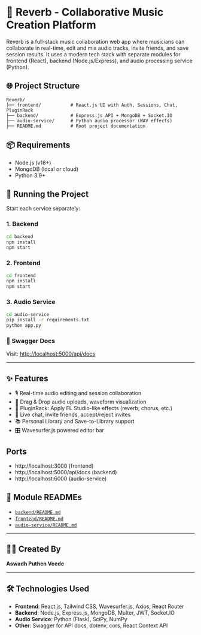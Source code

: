 # 🎵 Reverb - Collaborative Music Creation Platform

Reverb is a full-stack music collaboration web app where musicians can collaborate in real-time, edit and mix audio tracks, invite friends, and save session results. It uses a modern tech stack with separate modules for frontend (React), backend (Node.js/Express), and audio processing service (Python).

## 🌐 Project Structure
```
Reverb/
├── frontend/           # React.js UI with Auth, Sessions, Chat, PluginRack
├── backend/            # Express.js API + MongoDB + Socket.IO
├── audio-service/      # Python audio processor (WAV effects)
├── README.md           # Root project documentation
```

## 📦 Requirements
- Node.js (v18+)
- MongoDB (local or cloud)
- Python 3.9+

## 🚀 Running the Project
Start each service separately:

### 1. Backend
```bash
cd backend
npm install
npm start
```

### 2. Frontend
```bash
cd frontend
npm install
npm start
```

### 3. Audio Service
```bash
cd audio-service
pip install -r requirements.txt
python app.py
```

### 🔐 Swagger Docs
Visit: [http://localhost:5000/api/docs](http://localhost:5000/api/docs)

---
## ✨ Features
- 🎙 Real-time audio editing and session collaboration
- 📁 Drag & Drop audio uploads, waveform visualization
- 🔌 PluginRack: Apply FL Studio-like effects (reverb, chorus, etc.)
- 💬 Live chat, invite friends, accept/reject invites
- 📚 Personal Library and Save-to-Library support
- 🎛 Wavesurfer.js powered editor bar

## Ports
- http://localhost:3000 (frontend)
- http://localhost:5000/api/docs (backend)
- http://localhost:6000 (audio-service)

## 📂 Module READMEs
- [`backend/README.md`](./backend/README.md)
- [`frontend/README.md`](./frontend/README.md)
- [`audio-service/README.md`](./audio-service/README.md)

---

## 👨‍💻 Created By

**Aswadh Puthen Veede**

---

## 🛠 Technologies Used

- **Frontend**: React.js, Tailwind CSS, Wavesurfer.js, Axios, React Router
- **Backend**: Node.js, Express.js, MongoDB, Multer, JWT, Socket.IO
- **Audio Service**: Python (Flask), SciPy, NumPy
- **Other**: Swagger for API docs, dotenv, cors, React Context API  

